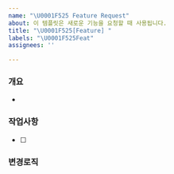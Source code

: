 ```yaml
---
name: "\U0001F525 Feature Request"
about: 이 템플릿은 새로운 기능을 요청할 때 사용됩니다.
title: "\U0001F525[Feature] "
labels: "\U0001F525Feat"
assignees: ''

---
```


### 개요
- 

### 작업사항

- [ ] 

### 변경로직